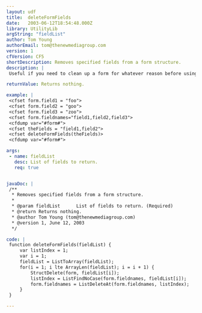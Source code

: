 ```yaml
---
layout: udf
title:  deleteFormFields
date:   2003-06-12T18:54:48.000Z
library: UtilityLib
argString: "fieldList"
author: Tom Young
authorEmail: tom@thenewmediagroup.com
version: 1
cfVersion: CF5
shortDescription: Removes specified fields from a form structure.
description: |
 Useful if you need to clean up a form for whatever reason before using the cfinsert or cfupdate tag. Takes a comma-delimited list of form field names as its only argument.

returnValue: Returns nothing.

example: |
 <cfset form.field1 = "foo">
 <cfset form.field2 = "goo">
 <cfset form.field3 = "zoo">
 <cfset form.fieldnames="field1,field2,field3">
 <cfdump var="#form#">
 <cfset theFields = "field1,field2">
 <cfset deleteFormFields(theFields)>
 <cfdump var="#form#">

args:
 - name: fieldList
   desc: List of fields to return.
   req: true


javaDoc: |
 /**
  * Removes specified fields from a form structure.
  * 
  * @param fieldList      List of fields to return. (Required)
  * @return Returns nothing. 
  * @author Tom Young (tom@thenewmediagroup.com) 
  * @version 1, June 12, 2003 
  */

code: |
 function deleteFormFields(fieldList) {
     var listIndex = 1;
     var i = 1;
     fieldList = ListToArray(fieldList);
     for(i = 1; i lte ArrayLen(fieldList); i = i + 1) {
         StructDelete(form, fieldList[i]);
         listIndex = ListFindNoCase(form.fieldnames, fieldList[i]);
         form.fieldnames = ListDeleteAt(form.fieldnames, listIndex);
     }
 }

---
```


